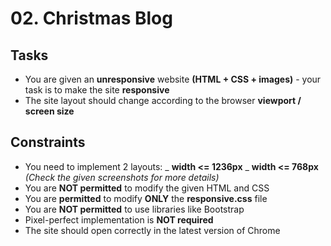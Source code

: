 # 02. Christmas Blog

## Tasks

- You are given an **unresponsive** website **(HTML + CSS + images)** - your task is to make the site **responsive**
- The site layout should change according to the browser **viewport / screen size**

## Constraints

- You need to implement 2 layouts:
  _ **width <= 1236px**
  _ **width <= 768px**
  _(Check the given screenshots for more details)_
- You are **NOT permitted** to modify the given HTML and CSS
- You are **permitted** to modify **ONLY** the **responsive.css** file
- You are **NOT permitted** to use libraries like Bootstrap
- Pixel-perfect implementation is **NOT required**
- The site should open correctly in the latest version of Chrome
